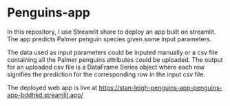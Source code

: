 # Penguins-app

In this repository, I use Streamlit share to deploy an app built on streamlit. The app predicts Palmer penguin species given some input parameters.

The data used as input parameters could be inputed manually or a csv file containing all the Palmer penguins attributes could be uploaded. The output for an uploaded csv file is a DataFrame Series object where each row signifies the prediction for the corresponding row in the input csv file.

The deployed web app is live at https://stan-leigh-penguins-app-penguins-app-bddhkd.streamlit.app/
